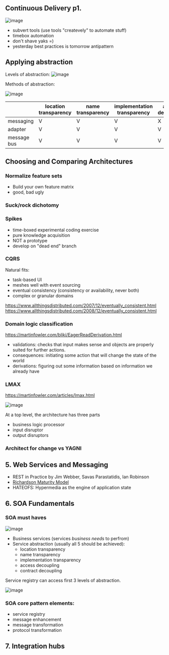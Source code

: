 ## Continuous Delivery p1.
![image](https://github.com/gurustron/stream-notes/assets/6535969/1dab0f1f-f401-4c4d-9815-a19419857b94)

- subvert tools (use tools "createvely" to automate stuff)
- timebox automation
- don't shave yaks =)
- yesterday best practices is tomorrow antipattern

## Applying abstraction

Levels of abstraction:
![image](https://github.com/gurustron/stream-notes/assets/6535969/4db0be1f-023c-45f3-a098-6ff495271253)

Methods of abstraction:

![image](https://github.com/gurustron/stream-notes/assets/6535969/b377f232-8262-4535-ae5b-4fa9cdcb8d47)

|             | location transparency | name transparency | implementation transparency | access decoupling | contract decoupling |
|-------------|-----------------------|-------------------|-----------------------------|-------------------|---------------------|
| messaging   |           V           |         V         |              V              |         X         |          X          |
| adapter     |           V           |         V         |              V              |         V         |          V          |
| message bus |           V           |         V         |              V              |         V         |          V          |

## Choosing and Comparing Architectures

### Normalize feature sets
- Build your own feature matrix
- good, bad ugly

### Suck/rock dichotomy 

### Spikes
- time-boxed experimental coding exercise
- pure knowledge acquisition
- NOT a prototype
- develop on "dead end" branch

### CQRS

Natural fits:
- task-based UI
- meshes well with event sourcing
- eventual consistency (consistency or availability, never both)
- complex or granular domains
  
https://www.allthingsdistributed.com/2007/12/eventually_consistent.html
https://www.allthingsdistributed.com/2008/12/eventually_consistent.html

### Domain logic classification
https://martinfowler.com/bliki/EagerReadDerivation.html

- validations: checks that input makes sense and objects are properly suited for further actions.
- consequences: initiating some action that will change the state of the world
- derivations: figuring out some information based on information we already have

### LMAX

https://martinfowler.com/articles/lmax.html

![image](https://github.com/gurustron/stream-notes/assets/6535969/8d945ecf-c506-432a-a2e7-171845187114)

At a top level, the architecture has three parts
- business logic processor
- input disruptor
- output disruptors

### Architect for change vs YAGNI

## 5. Web Services and Messaging

- REST in Practice by Jim Webber, Savas Parastatidis, Ian Robinson
- [Richardson Maturity Model](https://martinfowler.com/articles/richardsonMaturityModel.html)
- HATEOFS: Hypermedia as the engine of application state

## 6. SOA Fundamentals

### SOA must haves

![image](https://github.com/gurustron/stream-notes/assets/6535969/1a4dc674-4162-4daa-9aa3-deb9360c7790)


- Business services (services _business needs_ to perfrom)
- Service abstraction (usually all 5 should be achieved):
  - location transparency
  - name transparency
  - implementation transparency
  - access decoupling
  - contract decoupling

Service registry can access first 3 levels of abstraction.

![image](https://github.com/gurustron/stream-notes/assets/6535969/bf24984e-e86b-4c08-a67c-f89975569162)

### SOA core pattern elements:
- service registry 
- message enhancement
- message transformation
- protocol transformation

## 7. Integration hubs


